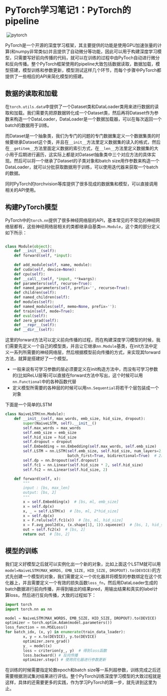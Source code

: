 # PyTorch学习笔记1：PyTorch的pipeline

​		![pytorch](https://pytorch.apachecn.org/docs/img/logo.svg)

​		PyTorch是一个开源的深度学习框架，其主要提供的功能是使用GPU加速张量的计算(和numpy非常类似)并且提供了自动微分等功能，因此可以用于构建深度学习模型，只需要写好前向传播的代码，就可以在训练的过程中由PyToch自动进行微分和反向传播。整个PyTorch框架使用的pipeline大致包括数据读取，数据加载，模型搭建，模型训练和参数更新，模型测试这样几个环节，而每个步骤中PyTorch都提供了一些相应的API来简化模型的搭建。

## 数据的读取和加载

​	  在`torch.utils.data`中提供了一个Dataset类和DataLoader类用来进行数据的读取和加载。我们需要先把原数据转化成一个Dataset类，然后再将Dataset作为参数来构造一个DataLoader，DataLoader是一个数据加载器，可以在每次返回一个batch的数据用于训练。

​	  而Dataset是一个抽象类，我们为专门的问题的专门数据集定义一个数据集类的时候要继承Dataset这个类，并且在`__init__`方法里定义数据集的读入的格式，然后在`__getitem__`方法里面定义数据的索引方式，在`__len__`方法里定义数据集的大小用于后期进行遍历，这实际上都是对Dataset抽象类中三个对应方法的具体实现。然后可以将一个继承了Dataset的子类对象和batch size用作参数来构造一个DataLoader，就可以分批获取数据用于训练，可以使用迭代器来获取一个batch的数据。

​	  同时PyTorch的torchvision等库提供了很多现成的数据集和模型，可以直接调用相关的API使用。

## 构建PyTorch模型

​	  PyTorch中的`torch.nn`提供了很多神经网络层的API，基本常见的不常见的神经网络层都有，这些神经网络层相关的类都继承自基类`nn.Module`，这个类的部分定义如下所示：

```python

class Module(object):
    def __init__(self):
    def forward(self, *input):
 
    def add_module(self, name, module):
    def cuda(self, device=None):
    def cpu(self):
    def __call__(self, *input, **kwargs):
    def parameters(self, recurse=True):
    def named_parameters(self, prefix='', recurse=True):
    def children(self):
    def named_children(self):
    def modules(self):  
    def named_modules(self, memo=None, prefix=''):
    def train(self, mode=True):
    def eval(self):
    def zero_grad(self):
    def __repr__(self):
    def __dir__(self):
```

这里的forward方法可以定义前向传播的过程，而在构建深度学习模型的时候，我们需要先定义一个自己的模型类，并且让它继承`nn.Module`基类，在init方法中定义一系列所需要的神经网络层，然后根据模型前向传播的方式，来实现其forward方法，就算是搭建好了一个模型。

- 一般来说有可学习参数的层必须要定义在init构造方法中，而没有可学习参数的(比如ReLU层等)可以直接在forward方法中写出，这个时候可以用`nn.Functional`中的各种函数代替
- 定义模型所需要的各种层的时候可以用`nn.Sequential`将若干个层包装成一个对象

下面是一个简单的LSTM

```python
class NaiveLSTM(nn.Module):
    def __init__(self, max_words, emb_size, hid_size, dropout):
        super(NaiveLSTM, self).__init__()
        self.max_words = max_words
        self.emb_size = emb_size
        self.hid_size = hid_size
        self.dropout = dropout
        self.Embedding = nn.Embedding(self.max_words, self.emb_size)
        self.LSTM = nn.LSTM(self.emb_size, self.hid_size, num_layers=2,
                            batch_first=True, bidirectional=True)  # 2层双向LSTM
        self.dp = nn.Dropout(self.dropout)
        self.fc1 = nn.Linear(self.hid_size * 2, self.hid_size)
        self.fc2 = nn.Linear(self.hid_size, 2)

    def forward(self, x):
        """
        input : [bs, max_len]
        output: [bs, 2]
        """
        x = self.Embedding(x)  # [bs, ml, emb_size]
        x = self.dp(x)
        x, _ = self.LSTM(x)  # [bs, ml, 2*hid_size]
        x = self.dp(x)
        x = F.relu(self.fc1(x))  # [bs, ml, hid_size]
        x = F.avg_pool2d(x, (x.shape[1], 1)).squeeze()  # [bs, 1, hid_size] => [bs, hid_size]
        out = self.fc2(x)  # [bs, 2]
        return out  # [bs, 2]
```



## 模型的训练

​	  我们定义好模型之后就可以实例化出一个新的对象，比如上面这个LSTM就可以用`model=NaiveLSTM(MAX_WORDS, EMB_SIZE, HID_SIZE, DROPOUT).to(DEVICE)`的方式先创建一个模型的对象，我们需要定义一个优化器并将模型的参数绑定在这个优化器上，并且需要定义一个有效的损失函数`loss_fn`，然后用DataLoader生成的batch数据进行前向传播，并得到输出的结果pred，用输出结果和真实的label计算loss，然后进行反向传播，大致的过程如下：

```python
import torch
import torch.nn as nn

model = NaiveLSTM(MAX_WORDS, EMB_SIZE, HID_SIZE, DROPOUT).to(DEVICE)
optimizer = torch.optim.Adam(model.parameters())
loss_function = nn.MSELoss()
for batch_idx, (x, y) in enumerate(train_data_loader):
        x, y = x.to(DEVICE), y.to(DEVICE)
        optimizer.zero_grad()
        y_ = model(x)
        loss = criterion(y_, y)  # 得到loss函数
        loss.backward() # 反向传播
        optimizer.step() # 使用优化器进行参数更新

```

在训练的时候需要指定轮数epoch和batch size等一系列超参数，训练完成之后还需要根据测试集对结果进行评估。整个PyTorch训练深度学习模型的大致过程就是这样，具体的还需要更多的实践，作为学习PyTorch的第一步，就先讲到这里为止。











